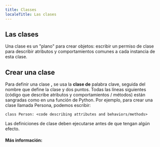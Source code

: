 ```yaml
---
title: Classes
localeTitle: Las clases
---
```

## Las clases

Una clase es un "plano" para crear objetos: escribir un permiso de clase para describir atributos y comportamientos comunes a cada instancia de esta clase.

## Crear una clase

Para definir una clase **,** se usa la **clase de** palabra clave, seguida del nombre que define la clase y dos puntos. Todas las líneas siguientes (código que describe atributos y comportamientos / métodos) están sangradas como en una función de Python. Por ejemplo, para crear una clase llamada Persona, podemos escribir:

`class Person: <code describing attributes and behaviors/methods>`

Las definiciones de clase deben ejecutarse antes de que tengan algún efecto.

#### Más información: